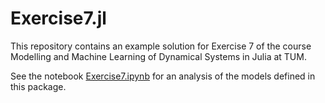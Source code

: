 # Exercise7.jl

 This repository contains an example solution for Exercise 7 of the course Modelling and Machine Learning of Dynamical Systems in Julia at TUM.
 
 See the notebook [Exercise7.ipynb](https://github.com/white-alistair/Exercise7.jl/blob/main/Exercise7.ipynb) for an analysis of the models defined in this package.
 
